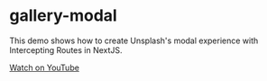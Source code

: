 # gallery-modal

This demo shows how to create Unsplash's modal experience with Intercepting Routes in NextJS.

[Watch on YouTube](https://youtu.be/-fcIO_Bz26c)

